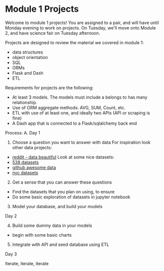 # Module 1 Projects

Welcome to module 1 projects!  You are assigned to a pair, and will have until Monday evening to work on projects.  On Tuesday, we'll move onto Module 2, and have science fair on Tuesday afternoon.

Projects are designed to review the material we covered in module 1:

* data structures
* object orientation
* SQL
* ORMs
* Flask and Dash
* ETL

Requirements for projects are the following:

* At least 3 models.  The models must include a belongs to has many relationship.
* Use of ORM aggregate methods: AVG, SUM, Count, etc.
* ETL with use of at least one, and ideally two APIs (API or scraping is fine)
* A Dash app that is connected to a Flask/sqlalchemy back end

Process:
A. Day 1

1. Choose a question you want to answer with data
For inspiration look other data projects:
* [reddit - data beautiful](https://www.reddit.com/r/dataisbeautiful/)
Look at some nice datasets:
* [538 datasets](https://github.com/fivethirtyeight/data)
* [github awesome data](https://github.com/awesomedata/awesome-public-datasets)
* [nyc datasets](https://opendata.cityofnewyork.us/)

2. Get a sense that you can answer these questions
 * Find the datasets that you plan on using, to ensure
 * Do some basic exploration of datasets in jupyter notebook

3. Model your database, and build your models

Day 2

4. Build some dummy data in your models
* begin with some basic charts

5. Integrate with API and seed database using ETL

Day 3

Iterate, iterate, iterate

